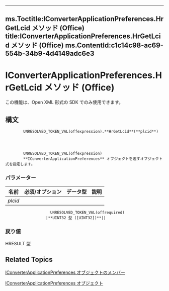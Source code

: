 

---
ms.Toctitle:IConverterApplicationPreferences.HrGetLcid メソッド (Office)
title:IConverterApplicationPreferences.HrGetLcid メソッド (Office)
ms.ContentId:c1c14c98-ac69-554b-34b9-4d4149adc6e3
---
# IConverterApplicationPreferences.HrGetLcid メソッド (Office)




この機能は、Open XML 形式の SDK でのみ使用できます。

## 構文

            UNRESOLVED_TOKEN_VAL(offexpression).**HrGetLcid**(**plcid**)




            UNRESOLVED_TOKEN_VAL(offexpression)
            **IConverterApplicationPreferences** オブジェクトを返すオブジェクト式を指定します。

### パラメーター

|**名前**|**必須/オプション**|**データ型**|**説明**|
|---|---|---|---|
|*plcid*|
                        UNRESOLVED_TOKEN_VAL(offrequired)
                      |**UINT32 型 ([UINT32])**||



### 戻り値
HRESULT 型





## Related Topics

[IConverterApplicationPreferences オブジェクトのメンバー](8a453f08-3086-6baa-be8a-1cd0c81c80ae.md)

[IConverterApplicationPreferences オブジェクト](80947d44-398f-9ebe-a4fb-d581db924a04.md)




